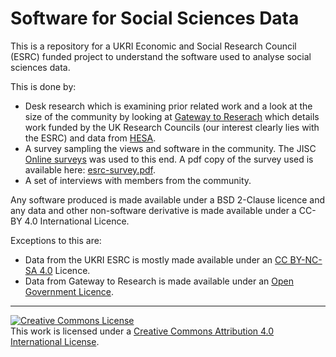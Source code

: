 # Software for Social Sciences Data

This is a repository for a UKRI Economic and Social Research Council (ESRC) funded project to understand the software used to analyse social sciences data. 

This is done by:

* Desk research which is examining prior related work and a look at the size of the community by looking at [Gateway to Reserach](https://gtr.ukri.org/) which details work funded by the UK Research Councils (our interest clearly lies with the ESRC) and data from [HESA](https://www.hesa.ac.uk/).
* A survey sampling the views and software in the community. The JISC [Online surveys](https://www.onlinesurveys.ac.uk/) was used to this end. A pdf copy of the survey used is available here: [esrc-survey.pdf](Docs/esrc-survey.pdf).
* A set of interviews with members from the community.

Any software produced is made available under a BSD 2-Clause licence and any data and other non-software derivative is made available under a CC-BY 4.0 International Licence.

Exceptions to this are:

* Data from the UKRI ESRC is mostly made available under an [CC BY-NC-SA 4.0](https://creativecommons.org/licenses/by-nc-sa/4.0/) Licence.
* Data from Gateway to Research is made available under an [Open Government Licence](https://www.nationalarchives.gov.uk/doc/open-government-licence/version/3/).

---

<a rel="license" href="http://creativecommons.org/licenses/by/4.0/"><img alt="Creative Commons License" style="border-width:0" src="https://i.creativecommons.org/l/by/4.0/88x31.png" /></a><br />This work is licensed under a <a rel="license" href="http://creativecommons.org/licenses/by/4.0/">Creative Commons Attribution 4.0 International License</a>.
